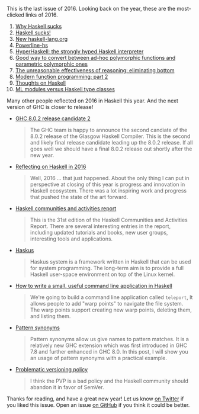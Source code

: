 This is the last issue of 2016.
Looking back on the year,
these are the most-clicked links of 2016.

1.  [Why Haskell sucks](https://secure.plaimi.net/~alexander/tmp/pres/2016-05-11-why-haskell-sucks.html)
2.  [Haskell sucks!](http://paul.bone.id.au/pub/pbone-2016-haskell-sucks/)
3.  [New haskell-lang.org](https://haskell-lang.org/announcements#haskell-lang-live)
4.  [Powerline-hs](https://github.com/rdnetto/powerline-hs/blob/be579f68840c1bb7709d169ea2453a62fafe62d6/README.md)
5.  [HyperHaskell: the strongly hyped Haskell interpreter](https://mail.haskell.org/pipermail/haskell/2016-October/025010.html)
6.  [Good way to convert between ad-hoc polymorphic functions and parametric polymorphic ones](http://stackoverflow.com/questions/38326420/good-way-to-convert-between-ad-hoc-polymorphic-functions-and-parametric-polymorp)
7.  [The unreasonable effectiveness of reasoning: eliminating bottom](https://github.com/typedops/funops/blob/f3a2983f655e2d920003ff3b802b3ad8e16f9d32/src/main/tut/2016-05-31-unreasonable-effectiveness-of-reasoning-understanding-bottom.md)
8.  [Modern function programming: part 2](http://degoes.net/articles/modern-fp-part-2)
9.  [Thoughts on Haskell](http://get-finch.com/2016/09/26/thoughts_on_haskell.html)
10. [ML modules versus Haskell type classes](http://stackoverflow.com/questions/36927169/ml-modules-vs-haskell-type-classes)

Many other people reflected on 2016 in Haskell this year.
And the next version of GHC is closer to release!

-   [GHC 8.0.2 release candidate 2](https://mail.haskell.org/pipermail/ghc-devs/2016-December/013472.html)

    > The GHC team is happy to announce the second candiate of the 8.0.2 release of the Glasgow Haskell Compiler. This is the second and likely final release candidate leading up the 8.0.2 release. If all goes well we should have a final 8.0.2 release out shortly after the new year.

-   [Reflecting on Haskell in 2016](http://www.stephendiehl.com/posts/haskell_2017.html)

    > Well, 2016 ... that just happened. About the only thing I can put in perspective at closing of this year is progress and innovation in Haskell ecosystem. There was a lot inspiring work and progress that pushed the state of the art forward.

-   [Haskell communities and activities report](https://www.haskell.org/communities/11-2016/html/report.html)

    > This is the 31st edition of the Haskell Communities and Activities Report. There are several interesting entries in the report, including updated tutorials and books, new user groups, interesting tools and applications.

-   [Haskus](http://www.haskus.org/system/)

    > Haskus system is a framework written in Haskell that can be used for system programming. The long-term aim is to provide a full Haskell user-space environment on top of the Linux kernel.

-   [How to write a small, useful command line application in Haskell](https://bollu.github.io/teleport/)

    > We're going to build a command line application called `teleport`, It allows people to add "warp points" to navigate the file system. The warp points support creating new warp points, deleting them, and listing them.

-   [Pattern synonyms](https://kseo.github.io/posts/2016-12-22-pattern-synonyms.html)

    > Pattern synonyms allow us give names to pattern matches. It is a relatively new GHC extension which was first introduced in GHC 7.8 and further enhanced in GHC 8.0. In this post, I will show you an usage of pattern synonyms with a practical example.

-   [Problematic versioning policy](http://taylor.fausak.me/2016/12/28/problematic-versioning-policy/)

    > I think the PVP is a bad policy and the Haskell community should abandon it in favor of SemVer.

Thanks for reading,
and have a great new year!
Let us know [on Twitter](https://twitter.com/haskellweekly) if you liked this issue.
Open an issue [on GitHub](https://github.com/haskellweekly/haskellweekly.github.io) if you think it could be better.
